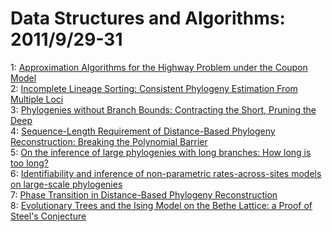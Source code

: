 # Data Structures and Algorithms: 2011/9/29-31  
1: [Approximation Algorithms for the Highway Problem under the Coupon Model](https://doi.org/10.48550/arXiv.0712.2629)  
2: [Incomplete Lineage Sorting: Consistent Phylogeny Estimation From  Multiple Loci](https://doi.org/10.48550/arXiv.0710.0262)  
3: [Phylogenies without Branch Bounds: Contracting the Short, Pruning the  Deep](https://doi.org/10.48550/arXiv.0801.4190)  
4: [Sequence-Length Requirement of Distance-Based Phylogeny Reconstruction:  Breaking the Polynomial Barrier](https://doi.org/10.48550/arXiv.0908.2061)  
5: [On the inference of large phylogenies with long branches: How long is  too long?](https://doi.org/10.48550/arXiv.1001.3480)  
6: [Identifiability and inference of non-parametric rates-across-sites  models on large-scale phylogenies](https://doi.org/10.48550/arXiv.1108.0129)  
7: [Phase Transition in Distance-Based Phylogeny Reconstruction](https://doi.org/10.48550/arXiv.1108.5781)  
8: [Evolutionary Trees and the Ising Model on the Bethe Lattice: a Proof of  Steel's Conjecture](https://doi.org/10.48550/arXiv.math/0509575)  